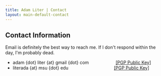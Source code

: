 ```yaml
---
title: Adam Liter | Contact
layout: main-default-contact
---
```


## Contact Information
					
Email is definitely the best way to reach me. If I don't respond within the day, I'm probably dead.
					
- adam {dot} liter {at} gmail {dot} com &emsp;&emsp;&emsp;&emsp;&emsp;&ensp; <a href="/content/PGP/adamliter.asc">[PGP Public Key]</a>
- literada {at} msu {dot} edu &thinsp;&thinsp;&thinsp;&thinsp;&emsp;&emsp;&emsp;&emsp;&emsp;&emsp;&emsp;&emsp;&emsp; <a href="/content/PGP/literada.asc">[PGP Public Key]</a>
